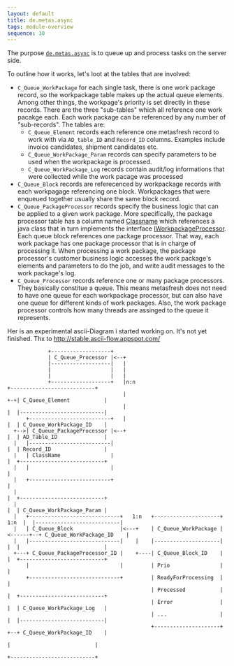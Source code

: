 ```yaml
---
layout: default
title: de.metas.async
tags: module-overview
sequence: 30
---
```


The purpose [`de.metas.async`](https://github.com/metasfresh/metasfresh/tree/master/de.metas.async) is to queue up and process tasks on the server side.

To outline how it works, let's loot at the tables that are involved:

* `C_Queue_WorkPackage` for each single task, there is one work package record, so the workpackage table makes up the actual queue elements. Among other things, the workpage's priority is set directly in these records.
There are the three "sub-tables" which all reference one work pacakge each. Each work package can be referenced by any number of "sub-records". The tables are:
  - `C_Queue_Element` records each reference one metasfresh record to work with via `AD_table_ID` and `Record_ID` columns. Examples include invoice candidates, shipment candidates etc.
  - `C_Queue_WorkPackage_Param` records can specify parameters to be used when the workpackage is processed.
  - `C_Queue_WorkPackage_Log` records contain audit/log informations that were collected while the work pacage was processed
* `C_Queue_Block` records are referecenced by workpackage records with each workpagage referencing one block. Workpackages that were enqueued together usually share the same block record.
* `C_Queue_PackageProcessor` records specify the business logic that can be applied to a given work package. More specifically, the package processor table has a column named [Classname](http://metasfresh.com/javadoc/metasfresh-master/de/metas/async/model/I_C_Queue_PackageProcessor.html#COLUMN_Classname)
which references a java class that in turn implements the interface [IWorkpackageProcessor](http://metasfresh.com/javadoc/metasfresh-master/de/metas/async/spi/IWorkpackageProcessor.html).
Each queue block references one package processor. That way, each work package has one package processor that is in charge of processing it. 
When processing a work package, the package processor's customer business logic accesses the work package's elements and parameters to do the job, and write audit messages to the work package's log.
* `C_Queue_Processor` records reference one or many package processors. They basically constitue a queue. 
This means metasfresh does not need to have one queue for each workpackage processor, but can also have one queue for different kinds of work packages.
Also, the work package processor controls how many threads are assinged to the queue it represents.

Her is an experimental ascii-Diagram i started working on.
It's not yet finished. Thx to http://stable.ascii-flow.appspot.com/

				 +-------------------+
				 | C_Queue_Processor |<--+
				 |-------------------|   |
				 |                   |   |
				 |                   |   |
				 +-------------------+   |n:n                                      +---------------------------+
										 |                                      +-+| C_Queue_Element           |
										 |                                      |  |---------------------------|
		  +--------------------------+   |                                      |  | C_Queue_WorkPackage_ID    |
	  +-->| C_Queue_PackageProcessor |<--+                                      |  | AD_Table_ID               |
	  |   |--------------------------|                                          |  | Record_ID                 |
	  |   | ClassName                |                                          |  +---------------------------+
	  |   |                          |                                          |
	  |   +--------------------------+                                          |
	  |                                                                         |  +---------------------------+
	  |                                                                         |  | C_Queue_WorkPackage_Param |
	  |   +-----------------------------+   1:n   +---------------------+  1:n  |  |---------------------------|
	  |   | C_Queue_Block               |<---+    | C_Queue_WorkPackage |<------+--+ C_Queue_WorkPackage_ID    |
	  |   |-----------------------------|    |    |---------------------|       |  |                           |
	  +---+ C_Queue_PackageProcessor_ID |    +----| C_Queue_Block_ID    |       |  +---------------------------+
		  |                             |         | Prio                |       |
		  +-----------------------------+         | ReadyForProcessing  |       |
												  | Processed           |       |  +---------------------------+
												  | Error               |       |  | C_Queue_WorkPackage_Log   |
												  | ...                 |       |  |---------------------------|
												  +---------------------+       +--+ C_Queue_WorkPackage_ID    |
																				   |                           |
																				   +---------------------------+


